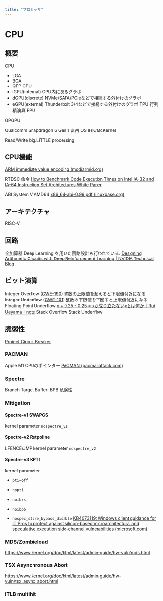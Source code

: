```yaml
---
title: "プロセッサ"
---
```


# CPU

## 概要

CPU
- LGA
- BGA
- QFP
GPU
- iGPU(internal) CPU内にあるグラボ
- dGPU(discrete) NVMe/SATA/PCIeなどで接続する外付けのグラボ
- eGPU(external) Thunderbolt 3/4などで接続する外付けのグラボ
TPU 行列積演算
FPU

GPGPU

Qualcomm Snapdragon 6 Gen 1
富岳
OS IHK/McKernel

Read/Write
big.LITTLE processing

## CPU機能
[ARM immediate value encoding (mcdiarmid.org)](https://alisdair.mcdiarmid.org/arm-immediate-value-encoding/)

RTDSC 命令
[How to Benchmark Code Execution Times on Intel IA-32 and IA-64 Instruction Set Architectures White Paper](https://www.intel.com/content/dam/www/public/us/en/documents/white-papers/ia-32-ia-64-benchmark-code-execution-paper.pdf)

ABI
System V AMD64
[x86_64-abi-0.99.pdf (linuxbase.org)](https://refspecs.linuxbase.org/elf/x86_64-abi-0.99.pdf)

## アーキテクチャ
RISC-V

## 回路
全加算器
Deep Learning を用いた回路設計も行われている.
[Designing Arithmetic Circuits with Deep Reinforcement Learning | NVIDIA Technical Blog](https://developer.nvidia.com/blog/designing-arithmetic-circuits-with-deep-reinforcement-learning/)

## ビット演算
Integer Overflow ([CWE-190](https://cwe.mitre.org/data/definitions/190.html)) 整数の上限値を超えると下限値付近になる
Integer Underflow ([CWE-191](https://cwe.mitre.org/data/definitions/191.html)) 整数の下限値を下回ると上限値付近になる
Floating Point Underflow   [x + 0.25 - 0.25 = xが成り立たないxとは何か｜Rui Ueyama｜note](https://note.com/ruiu/n/ndd60f403e8f2)
Stack Overflow
Stack Underflow

## 脆弱性
[Project Circuit Breaker](https://www.projectcircuitbreaker.com/)

### PACMAN
Apple M1 CPUのポインター
[PACMAN (pacmanattack.com)](https://pacmanattack.com/)

### Spectre
Branch Target Buffer: BPB
危険性

### Mitigation
#### Spectre-v1 SWAPGS
kernel parameter `nospectre_v1`
#### Spectre-v2 Retpoline
LFENCE/JMP
kernel parameter `nospectre_v2`
#### Spectre-v3 KPTI
kernel parameter
- `pti=off`
- `nopti`

-   `noibrs`
-   `noibpb`
-   `nospec_store_bypass_disable`
[KB4073119: Windows client guidance for IT Pros to protect against silicon-based microarchitectural and speculative execution side-channel vulnerabilities (microsoft.com)](https://support.microsoft.com/en-us/topic/kb4073119-windows-client-guidance-for-it-pros-to-protect-against-silicon-based-microarchitectural-and-speculative-execution-side-channel-vulnerabilities-35820a8a-ae13-1299-88cc-357f104f5b11)

### MDS/Zombieload
https://www.kernel.org/doc/html/latest/admin-guide/hw-vuln/mds.html

### TSX Asynchronous Abort
https://www.kernel.org/doc/html/latest/admin-guide/hw-vuln/tsx_async_abort.html

### iTLB multihit
